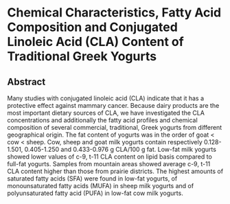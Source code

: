# Chemical Characteristics, Fatty Acid Composition and Conjugated Linoleic Acid (CLA) Content of Traditional Greek Yogurts

## Abstract

Many studies with conjugated linoleic acid (CLA) indicate that it has a protective effect against mammary cancer. Because dairy products are the most important dietary sources of CLA, we have investigated the CLA concentrations and additionally the fatty acid profiles and chemical composition of several commercial, traditional, Greek yogurts from different geographical origin. The fat content of yogurts was in the order of goat &lt; cow &lt; sheep. Cow, sheep and goat milk yogurts contain respectively 0.128-1.501, 0.405-1.250 and 0.433-0.976 g CLA/100 g fat. Low-fat milk yogurts showed lower values of c-9, t-11 CLA content on lipid basis compared to full-fat yogurts. Samples from mountain areas showed average c-9, t-11 CLA content higher than those from prairie districts. The highest amounts of saturated fatty acids (SFA) were found in low-fat yogurts, of monounsaturated fatty acids (MUFA) in sheep milk yogurts and of polyunsaturated fatty acid (PUFA) in low-fat cow milk yogurts.